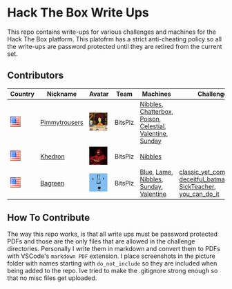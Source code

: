 # Hack The Box Write Ups
This repo contains write-ups for various challenges and machines for the Hack The Box platform. This platofrm has a strict anti-cheating policy so all the write-ups are password protected until they are retired from the current set. 

## Contributors

   | Country | Nickname | Avatar | Team | Machines | Challenges | Rank |
|---------|----------|--------|------|----------|------------|------------|
|<img src="./pictures/america.png" height="24" width="24">|[Pimmytrousers](https://www.hackthebox.eu/profile/7603)|<img src="./pictures/Slideshow_avatar.jpg" height="42" width="42">|BitsPlz|[Nibbles](./machines/Chatterbox/chatterbox.pdf), [Chatterbox](./machines/Nibbles/nibbles.pdf), [Poison](/machines/Poison/poison.pdf), [Celestial](./machines/Celestial/celestial.pdf), [Valentine](./machines/Valentine/valentine.pdf), [Sunday](./machines/Sunday/sunday.pdf)|            |Hacker|
|<img src="./pictures/america.png" height="24" width="24">|[Khedron](https://www.hackthebox.eu/profile/45896)|<img src="./pictures/khedron_avatar.jpg" height="42" width="42">|BitsPlz|[Nibbles](./machines/Nibbles/nibbles_ben.7z)|         |Script Kiddie|
|<img src="./pictures/america.png" height="24" width="24">|[Bagreen](https://www.hackthebox.eu/profile/46474)|<img src="./pictures/avatar_2.png" height="42" width="42">|BitsPlz|[Blue](https://github.com/PimmyTrousers/HackTheBoxWriteUps/blob/master/machines/Blue_ben.7z), [Lame](https://github.com/PimmyTrousers/HackTheBoxWriteUps/blob/master/machines/Lame_ben.7z), [Nibbles](https://github.com/PimmyTrousers/HackTheBoxWriteUps/blob/master/machines/Nibbles/nibbles_ben.7z), [Sunday](https://github.com/PimmyTrousers/HackTheBoxWriteUps/blob/master/machines/Sunday/sunday_ben.7z), [Valentine](https://github.com/PimmyTrousers/HackTheBoxWriteUps/blob/master/machines/Valentine/valentine_ben.7z)|[classic_yet_complicated](https://github.com/PimmyTrousers/HackTheBoxWriteUps/blob/master/challenges/classic_yet_complicated_ben.7z), [deceitful_batman](https://github.com/PimmyTrousers/HackTheBoxWriteUps/blob/master/challenges/deceitful_batman_ben.7z), [SickTeacher](https://github.com/PimmyTrousers/HackTheBoxWriteUps/blob/master/challenges/SickTeacher_ben.7z), [you_can_do_it](https://github.com/PimmyTrousers/HackTheBoxWriteUps/blob/master/challenges/you_can_do_it_ben.7z)        |Script Kiddie|


## How To Contribute 
The way this repo works, is that all write ups must be password protected PDFs and those are the only files that are allowed in the challenge directories. Personally I write them in markdown and convert them to PDFs with VSCode's `markdown PDF` extension. I place screenshots in the picture folder with names starting with `do_not_include` so they are included when being added to the repo. Ive tried to make the .gitignore strong enough so that no misc files get uploaded. 
